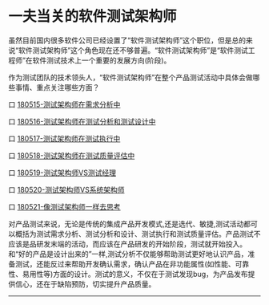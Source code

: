 
# 一夫当关的软件测试架构师

虽然目前国内很多软件公司已经设置了“软件测试架构师”这个职位，但是总的来说“软件测试架构师”这个角色现在还不够普遍。“软件测试架构师”是“软件测试工程师”在软件测试技术上一个重要的发展方向(阶段)。

作为测试团队的技术领头人，“软件测试架构师”在整个产品测试活动中具体会做哪些事情、重点关注哪些方面？

口  [180515-测试架构师在需求分析中](books/测试架构师在需求分析中.md)

口  [180516-测试架构师在测试分析和测试设计中](books/测试架构师在测试分析和测试设计中.md)

口  [180517-测试架构师在测试执行中](books/测试架构师在测试执行中.md)

口  [180518-测试架构师在测试质量评估中](books/测试架构师在测试质量评估中.md)

口  [180519-测试架构师VS测试经理](books/测试架构师VS测试经理.md)

口  [180520-测试架构师VS系统架构师](books/测试架构师VS系统架构师.md)

口  [180521-像测试架构师一样去思考](books/像测试架构师一样去思考.md)

对产品测试来说，无论是传统的集成产品开发模式,还是选代、敏捷,测试活动都可以概括为测试需求分析、测试分析和设计、测试执行和测试质量评估。产品测试不应该是品研发末端的活动，而应该在产品研发的开始阶段，测试就开始投入。和“好的产品是设计出来的”一样,测试分析不仅能够帮助测试更好地认识产品，准备测试，还能反过来帮助开发确认需求，确认产品在非功能属性(如性能、可靠性、易用性等)方面的设计。测试的意义，不仅在于测试发现bug，为产品发布提供信心，还在于缺陷预防，切实提升产品质量。

* * *

